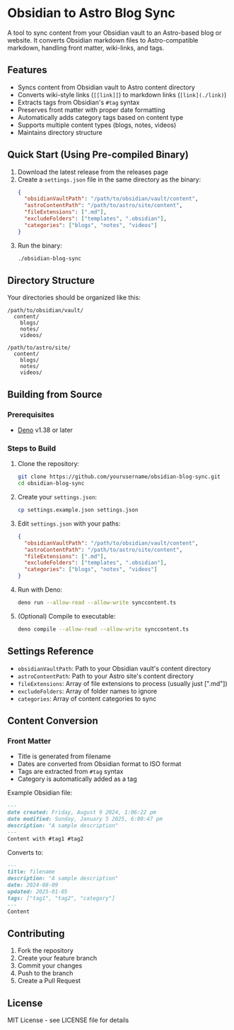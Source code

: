 # Obsidian to Astro Blog Sync

A tool to sync content from your Obsidian vault to an Astro-based blog or website. It converts Obsidian markdown files to Astro-compatible markdown, handling front matter, wiki-links, and tags.

## Features

- Syncs content from Obsidian vault to Astro content directory
- Converts wiki-style links (`[[link]]`) to markdown links (`[link](./link)`)
- Extracts tags from Obsidian's `#tag` syntax
- Preserves front matter with proper date formatting
- Automatically adds category tags based on content type
- Supports multiple content types (blogs, notes, videos)
- Maintains directory structure

## Quick Start (Using Pre-compiled Binary)

1. Download the latest release from the releases page
2. Create a `settings.json` file in the same directory as the binary:
   ```json
   {
     "obsidianVaultPath": "/path/to/obsidian/vault/content",
     "astroContentPath": "/path/to/astro/site/content",
     "fileExtensions": [".md"],
     "excludeFolders": ["templates", ".obsidian"],
     "categories": ["blogs", "notes", "videos"]
   }
   ```
3. Run the binary:
   ```bash
   ./obsidian-blog-sync
   ```

## Directory Structure

Your directories should be organized like this:

```
/path/to/obsidian/vault/
  content/
    blogs/
    notes/
    videos/

/path/to/astro/site/
  content/
    blogs/
    notes/
    videos/
```

## Building from Source

### Prerequisites

- [Deno](https://deno.land/) v1.38 or later

### Steps to Build

1. Clone the repository:
   ```bash
   git clone https://github.com/yourusername/obsidian-blog-sync.git
   cd obsidian-blog-sync
   ```

2. Create your `settings.json`:
   ```bash
   cp settings.example.json settings.json
   ```

3. Edit `settings.json` with your paths:
   ```json
   {
     "obsidianVaultPath": "/path/to/obsidian/vault/content",
     "astroContentPath": "/path/to/astro/site/content",
     "fileExtensions": [".md"],
     "excludeFolders": ["templates", ".obsidian"],
     "categories": ["blogs", "notes", "videos"]
   }
   ```

4. Run with Deno:
   ```bash
   deno run --allow-read --allow-write synccontent.ts
   ```

5. (Optional) Compile to executable:
   ```bash
   deno compile --allow-read --allow-write synccontent.ts
   ```

## Settings Reference

- `obsidianVaultPath`: Path to your Obsidian vault's content directory
- `astroContentPath`: Path to your Astro site's content directory
- `fileExtensions`: Array of file extensions to process (usually just [".md"])
- `excludeFolders`: Array of folder names to ignore
- `categories`: Array of content categories to sync

## Content Conversion

### Front Matter
- Title is generated from filename
- Dates are converted from Obsidian format to ISO format
- Tags are extracted from `#tag` syntax
- Category is automatically added as a tag

Example Obsidian file:
```markdown
---
date created: Friday, August 9 2024, 1:06:22 pm
date modified: Sunday, January 5 2025, 6:00:47 pm
description: "A sample description"
---
Content with #tag1 #tag2
```

Converts to:
```markdown
---
title: filename
description: "A sample description"
date: 2024-08-09
updated: 2025-01-05
tags: ["tag1", "tag2", "category"]
---
Content
```

## Contributing

1. Fork the repository
2. Create your feature branch
3. Commit your changes
4. Push to the branch
5. Create a Pull Request

## License

MIT License - see LICENSE file for details
